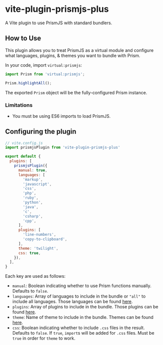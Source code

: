# vite-plugin-prismjs-plus

A Vite plugin to use PrismJS with standard bundlers.

## How to Use

This plugin allows you to treat PrismJS as a virtual module and configure what languages, plugins, & themes you want to bundle with Prism.

In your code, import `virtual:prismjs`:

```js
import Prism from 'virtual:prismjs';

Prism.highlightAll();
```

The exported `Prism` object will be the fully-configured Prism instance.

### Limitations

- You must be using ES6 imports to load PrismJS.

## Configuring the plugin

```js
// vite.config.js
import prismjsPlugin from 'vite-plugin-prismjs-plus'

export default {
  plugins: [
    prismjsPlugin({
      manual: true,
      languages: [
        'markup',
        'javascript',
        'css',
        'php',
        'ruby',
        'python',
        'java',
        'c',
        'csharp',
        'cpp',
      ],
      plugins: [
        'line-numbers',
        'copy-to-clipboard',
      ],
      theme: 'twilight',
      css: true,
    }),
  ],
}
```

Each key are used as follows:

* `manual`: Boolean indicating whether to use Prism functions manually. Defaults to `false`.
* `languages`: Array of languages to include in the bundle or `"all"` to include all languages. Those languages can be found [here](http://prismjs.com/#languages-list).
* `plugins`: Array of plugins to include in the bundle. Those plugins can be found [here](http://prismjs.com/#plugins).
* `theme`: Name of theme to include in the bundle. Themes can be found [here](http://prismjs.com/).
* `css`: Boolean indicating whether to include `.css` files in the result. Defaults to `false`. If `true`, `import`s will be added for `.css` files. Must be `true` in order for `theme` to work.
